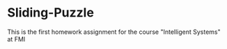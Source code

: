 # Sliding-Puzzle
This is the first homework assignment for the course "Intelligent Systems" at FMI 
